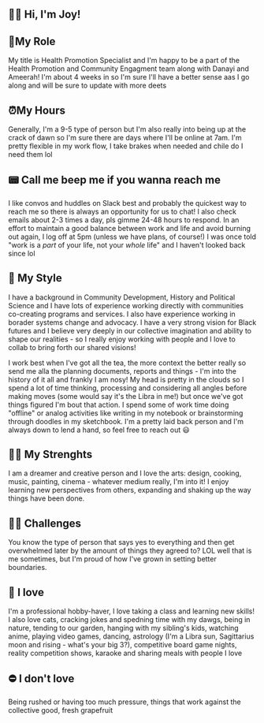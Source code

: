 ## 👋:cowboy_hat_face: Hi, I'm Joy!
## 🌱<b>My Role</b> 
My title is Health Promotion Specialist and I'm happy to be a part of the Health Promotion and Community Engagment team along with Danayi and Ameerah!
I'm about 4 weeks in so I'm sure I'll have a better sense aas I go along and will be sure to update with more deets

## :alarm_clock:My Hours 
Generally, I'm a 9-5 type of person but I'm also really into being up at the crack of dawn so I'm sure there are days where I'll be online at 7am. 
I'm pretty flexible in my work flow, I take brakes when needed and chile do I need them lol

## 📟 Call me beep me if you wanna reach me 
I like convos and huddles on Slack best and probably the quickest way to reach me so there is always an opportunity for us to chat!
 I also check emails about 2-3 times a day, pls gimme 24-48 hours to respond.
In an effort to maintain a good balance between work and life and avoid burning out again, I log off at 5pm (unless we have plans, of course!)
I was once told "work is a <i> part </i> of your life, not your <i> whole </i> life" and I haven't looked back since lol

## 🎨 My Style
I have a background in Community Development, History and Political Science and I have lots of experience working directly with communities co-creating programs and 
services. I also have experience working in borader systems change and advocacy.
I have a very strong vision for Black futures and I believe very deeply in our collective imagination and ability to shape our realities - so I really enjoy working
with people and I love to collab to bring forth our shared visions!
 
I work best when I've got all the tea, the more context the better really so send me alla the planning documents, reports and things - I'm into the history of it all and frankly I am nosy! 
My head is pretty in the clouds so I spend a lot of time thinking, processing and considering all angles before making moves (some would say it's the Libra in me!) but once we've got things figured I'm bout that action.
I spend some of work time doing "offline" or analog activities like writing in my notebook or brainstorming through doodles in my sketchbook.
I'm a pretty laid back person and I'm always down to lend a hand, so feel free to reach out 😃

## 🏋️‍♂️ My Strenghts
I am a dreamer and creative person and I love the arts: design, cooking, music, painting, cinema - whatever medium really, I'm into it! 
I enjoy learning new perspectives from others, expanding and shaking up the way things have been done. 

## :supervillain_man: Challenges
You know the type of person that says yes to everything and then get overwhelmed later by the amount of things they agreed to? LOL well that is me sometimes, but I'm proud of how
I've grown in setting better boundaries. 

## :blue_heart: I love
I'm a professional hobby-haver, I love taking a class and learning new skills!
I also love cats, cracking jokes and spedning time with my dawgs, being in nature, tending to our garden, hanging with my sibling's kids, watching anime, playing video games, dancing,
astrology (I'm a Libra sun, Sagittarius moon and rising - what's your big 3?), competitive board game nights, reality competition shows, karaoke and sharing meals with people I love

## :no_entry: I don't love 
Being rushed or having too much pressure, things that work against the collective good, fresh grapefruit

<!---
joyyyn/joyyyn is a ✨ special ✨ repository because its `README.md` (this file) appears on your GitHub profile.
You can click the Preview link to take a look at your changes.
--->

